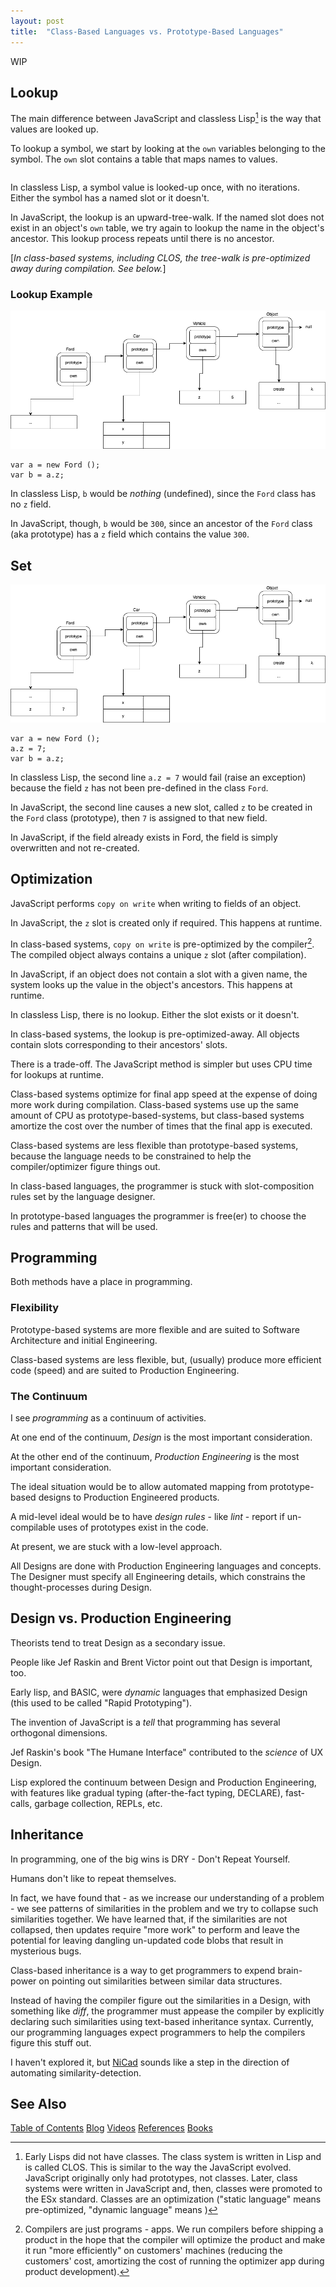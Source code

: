 ```yaml
---
layout: post
title:  "Class-Based Languages vs. Prototype-Based Languages"
---
```


WIP

## Lookup

The main difference between JavaScript and classless Lisp[^classless] is the way that values are looked up.

To lookup a symbol, we start by looking at the `own` variables belonging to the symbol.  The `own` slot contains a table that maps names to values.

```
```

In classless Lisp, a symbol value is looked-up once, with no iterations.  Either the symbol has a named slot or it doesn't.

[^classless]: Early Lisps did not have classes. The class system is written in Lisp and is called CLOS.  This is similar to the way the JavaScript evolved.  JavaScript originally only had prototypes, not classes.  Later, class systems were written in JavaScript and, then, classes were promoted to the ESx standard.  Classes are an optimization ("static language" means pre-optimized, "dynamic language" means ) 

In JavaScript, the lookup is an upward-tree-walk.  If the named slot does not exist in an object's `own` table, we try again to lookup the name in the object's ancestor.  This lookup process repeats until there is no ancestor.

[*In class-based systems, including CLOS, the tree-walk is pre-optimized away during compilation.  See below.*]

### Lookup Example

![lookup](/assets/js-object-lookup.png)

```
var a = new Ford ();
var b = a.z;
```

In classless Lisp, `b` would be *nothing* (undefined), since the `Ford` class has no `z` field.
 
In JavaScript, though, `b` would be `300`, since an ancestor of the `Ford` class (aka prototype) has a `z` field which contains the value `300`.

## Set

![set](/assets/js-object-set.png)

```
var a = new Ford ();
a.z = 7;
var b = a.z;
```

In classless Lisp, the second line `a.z = 7` would fail (raise an exception)  because the field `z` has not been pre-defined in the class `Ford`.

In JavaScript, the second line causes a new slot, called `z` to be created in the `Ford` class (prototype), then `7` is assigned to that new field. 

In JavaScript, if the field already exists in Ford, the field is simply overwritten and not re-created.

## Optimization
JavaScript performs `copy on write` when writing to fields of an object. 

In JavaScript, the `z` slot is created only if required.  This happens at runtime.

In class-based systems, `copy on write` is pre-optimized by the compiler[^apps].  The compiled object always contains a unique `z` slot (after compilation).

[^apps]: Compilers are just programs - apps.  We run compilers before shipping a product in the hope that the compiler will optimize the product and make it run "more efficiently" on customers' machines (reducing the customers' cost, amortizing the cost of running the optimizer app during product development).

In JavaScript, if an object does not contain a slot with a given name, the system looks up the value in the object's ancestors.  This happens at runtime.

In classless Lisp, there is no lookup.  Either the slot exists or it doesn't.

In class-based systems, the lookup is pre-optimized-away.  All objects contain slots corresponding to their ancestors' slots.

There is a trade-off.  The JavaScript method is simpler but uses CPU time for lookups at runtime.  

Class-based systems optimize for final app speed at the expense of doing more work during compilation. Class-based systems use up the same amount of CPU as prototype-based-systems, but class-based systems amortize the cost over the number of times that the final app is executed.

Class-based systems are less flexible than prototype-based systems, because the language needs to be constrained to help the compiler/optimizer figure things out.

In class-based languages, the programmer is stuck with slot-composition rules set by the language designer.

In prototype-based languages the programmer is free(er) to choose the rules and patterns that will be used.

## Programming
Both methods have a place in programming.  

### Flexibility

Prototype-based systems are more flexible and are suited to Software Architecture and initial Engineering.

Class-based systems are less flexible, but, (usually) produce more efficient code (speed) and are suited to Production Engineering.

### The Continuum

I see *programming* as a continuum of activities.  

At one end of the continuum, *Design* is the most important consideration.

At the other end of the continuum, *Production Engineering* is the most important consideration.

The ideal situation would be to allow automated mapping from prototype-based designs to Production Engineered products.

A mid-level ideal would be to have *design rules* - like *lint* - report if un-compilable uses of prototypes exist in the code.

At present, we are stuck with a low-level approach.  

All Designs are done with Production Engineering languages and concepts.  The Designer must specify all Engineering details, which constrains the thought-processes during Design.

## Design vs. Production Engineering

Theorists tend to treat Design as a secondary issue.  

People like Jef Raskin and Brent Victor point out that Design is important, too.

Early lisp, and BASIC, were *dynamic* languages that emphasized Design (this used to be called "Rapid Prototyping").

The invention of JavaScript is a *tell* that programming has several orthogonal dimensions.

Jef Raskin's book "The Humane Interface" contributed to the *science* of UX Design.

Lisp explored the continuum between Design and Production Engineering, with features like gradual typing (after-the-fact typing, DECLARE), fast-calls, garbage collection, REPLs, etc.

## Inheritance

In programming, one of the big wins is DRY - Don't Repeat Yourself.

Humans don't like to repeat themselves.  

In fact, we have found that - as we increase our understanding of a problem - we see patterns of similarities in the problem and we try to collapse such similarities together.  We have learned that, if the similarities are not collapsed, then updates require "more work" to perform and leave the potential for leaving dangling un-updated code blobs that result in mysterious bugs.

Class-based inheritance is a way to get programmers to expend brain-power on pointing out similarities between similar data structures.

Instead of having the compiler figure out the similarities in a Design, with something like *diff*, the programmer must appease the compiler by explicitly declaring such similarities using text-based inheritance syntax.  Currently, our programming languages expect programmers to help the compilers figure this stuff out.

I haven't explored it, but [NiCad](https://www.cs.usask.ca/~croy/papers/2011/CR-NiCad-Tool-ICPC11.pdf) sounds like a step in the direction of automating similarity-detection.

## See Also

[Table of Contents](https://guitarvydas.github.io/2021/12/10/Table-of-Contents-Dec-01-2021.html)
[Blog](https://guitarvydas.github.io)
[Videos](https://www.youtube.com/channel/UC9EJr0nKHwadbHUtc5zHdmQ/videos)
[References](https://guitarvydas.github.io/2021/01/14/References.html)
[Books](https://leanpub.com/u/paul-tarvydas.html)

<script src="https://utteranc.es/client.js" 
        repo="guitarvydas/guitarvydas.github.io" 
        issue-term="pathname" 
        theme="github-light" 
        crossorigin="anonymous" > 
</script> 

